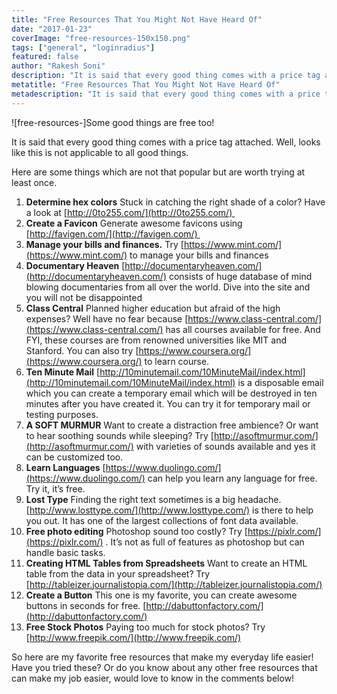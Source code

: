 ```yaml
---
title: "Free Resources That You Might Not Have Heard Of"
date: "2017-01-23"
coverImage: "free-resources-150x150.png"
tags: ["general", "loginradius"]
featured: false 
author: "Rakesh Soni"
description: "It is said that every good thing comes with a price tag attached. Well, looks like this is not applicable to all good things. The articles lists down some useful free resources you might not have heard of."
metatitle: "Free Resources That You Might Not Have Heard Of"
metadescription: "It is said that every good thing comes with a price tag attached. Well, looks like this is not applicable to all good things. The articles lists down some useful free resources you might not have heard of."
---
```



![free-resources-]Some good things are free too!

It is said that every good thing comes with a price tag attached. Well, looks like this is not applicable to all good things.

Here are some things which are not that popular but are worth trying at least once.

1. **Determine hex colors** Stuck in catching the right shade of a color? Have a look at [http://0to255.com/](http://0to255.com/) 
2. **Create a Favicon** Generate awesome favicons using [http://favigen.com/](http://favigen.com/) 
3. **Manage your bills and finances.** Try [https://www.mint.com/](https://www.mint.com/) to manage your bills and finances 
4. **Documentary Heaven** [http://documentaryheaven.com/](http://documentaryheaven.com/) consists of huge database of mind blowing documentaries from all over the world. Dive into the site and you will not be disappointed
5. **Class Central** Planned higher education but afraid of the high expenses? Well have no fear because [https://www.class-central.com/](https://www.class-central.com/) has all courses available for free. And FYI, these courses are from renowned universities like MIT and Stanford. You can also try [https://www.coursera.org/](https://www.coursera.org/) to learn course.
6. **Ten Minute Mail** [http://10minutemail.com/10MinuteMail/index.html](http://10minutemail.com/10MinuteMail/index.html) is a disposable email which you can create a temporary email which will be destroyed in ten minutes after you have created it. You can try it for temporary mail or testing purposes.
7. **A SOFT MURMUR** Want to create a distraction free ambience? Or want to hear soothing sounds while sleeping? Try [http://asoftmurmur.com/](http://asoftmurmur.com/) with varieties of sounds available and yes it can be customized too.
8. **Learn Languages** [https://www.duolingo.com/](https://www.duolingo.com/) can help you learn any language for free. Try it, it’s free.
9. **Lost Type** Finding the right text sometimes is a big headache. [http://www.losttype.com/](http://www.losttype.com/) is there to help you out. It has one of the largest collections of font data available.
10. **Free photo editing** Photoshop sound too costly? Try [https://pixlr.com/](https://pixlr.com/) . It’s not as full of features as photoshop but can handle basic tasks.
11. **Creating HTML Tables from Spreadsheets** Want to create an HTML table from the data in your spreadsheet? Try [http://tableizer.journalistopia.com/](http://tableizer.journalistopia.com/)
12. **Create a Button** This one is my favorite, you can create awesome buttons in seconds for free. [http://dabuttonfactory.com/](http://dabuttonfactory.com/)
13. **Free Stock Photos** Paying too much for stock photos? Try [http://www.freepik.com/](http://www.freepik.com/)

So here are my favorite free resources that make my everyday life easier! Have you tried these? Or do you know about any other free resources that can make my job easier, would love to know in the comments below!
